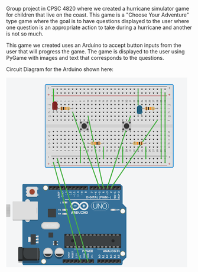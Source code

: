 Group project in CPSC 4820 where we created a hurricane simulator game for children that live on the coast. This game is a "Choose Your Adventure" type game where the goal is to have questions displayed to the user where one question is an appropriate action to take during a hurricane and another is not so much.

This game we created uses an Arduino to accept button inputs from the user that will progress the game. The game is displayed to the user using PyGame with images and text that corresponds to the questions.

Circuit Diagram for the Arduino shown here:

![](./Arduino_Circuit_Diagram.png?raw=true "Arduino Circuit Diagram")
